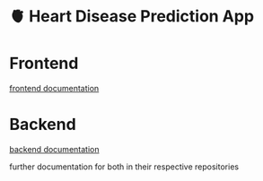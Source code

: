 # 🫀 Heart Disease Prediction App


# Frontend
[frontend documentation](/frontend/README.md)
# Backend
[backend documentation](/backend/README.md)  

further documentation for both in their respective repositories

